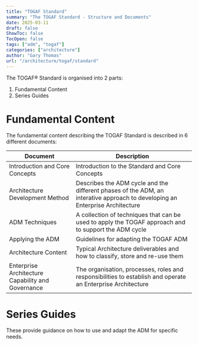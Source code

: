 ```yaml
---
title: "TOGAF Standard"
summary: "The TOGAF Standard - Structure and Documents"
date: 2025-03-11
draft: false
ShowToc: false
TocOpen: false
tags: ["adm", "togaf"]
categories: ["architecture"]
author: "Gary Thomas"
url: "/architecture/togaf/standard"
---
```


The TOGAF® Standard is organised into 2 parts:
1. Fundamental Content
2. Series Guides

# Fundamental Content
The fundamental content describing the TOGAF Standard is described in 6 different documents:

|Document|Description|
|--------|-------------|
|Introduction and Core Concepts| Introduction to the Standard and Core Concepts|
|Architecture Development Method| Describes the ADM cycle and the different phases of the ADM, an interative approach to developing an Enterprise Architecture|
|ADM Techniques| A collection of techniques that can be used to apply the TOGAF approach and to support the ADM cycle|
|Applying the ADM|Guidelines for adapting the TOGAF ADM|
|Architecture Content|Typical Architecture deliverables and how to classify, store and re-use them|
|Enterprise Architecture Capability and Governance|The organisation, processes, roles and responsibilities to establish and operate an Enterprise Architecture|

# Series Guides
These provide guidance on how to use and adapt the ADM for specific needs.
